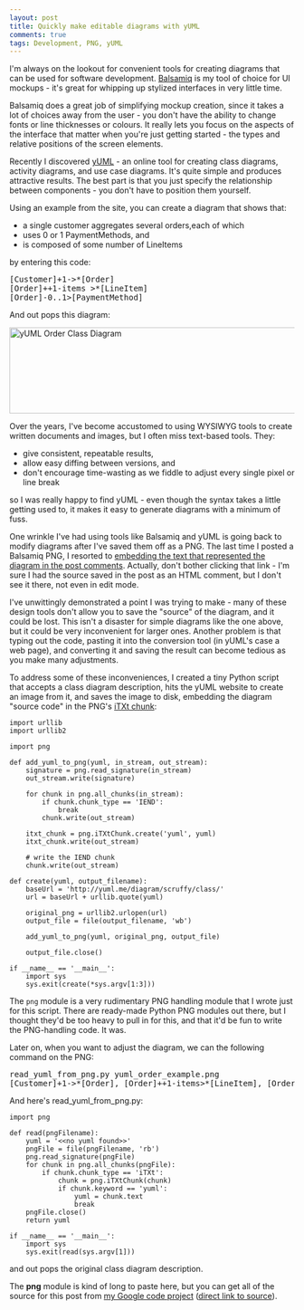 ```yaml
---
layout: post
title: Quickly make editable diagrams with yUML
comments: true
tags: Development, PNG, yUML
---
```

I'm always on the lookout for convenient tools for creating diagrams that can be used for software development. <a href="http://www.balsamiq.com/">Balsamiq</a> is my tool of choice for UI mockups - it's great for whipping up stylized interfaces in very little time.

Balsamiq does a great job of simplifying mockup creation, since it takes a lot of choices away from the user - you don't have the ability to change fonts or line thicknesses or colours. It really lets you focus on the aspects of the interface that matter when you're just getting started - the types and relative positions of the screen elements.

Recently I discovered <a href="http://yuml.me/">yUML</a> - an online tool for creating class diagrams, activity diagrams, and use case diagrams. It's quite simple and produces attractive results. The best part is that you just specify the relationship between components - you don't have to position them yourself.

Using an example from the site, you can create a diagram that shows that:
<ul>
	<li>a single customer aggregates several orders,each of which</li>
	<li>uses 0 or 1 PaymentMethods, and</li>
	<li>is composed of some number of LineItems</li>
</ul>
by entering this code:

<pre>
[Customer]+1-&gt;*[Order]
[Order]++1-items &gt;*[LineItem]
[Order]-0..1&gt;[PaymentMethod]
</pre>

And out pops this diagram:

<div class="images">
  <img class="aligncenter size-full wp-image-414" title="yUML Order Example" src="{static}/images/yuml_order_example.png" alt="yUML Order Class Diagram" width="605" height="152" />
</div>

Over the years, I've become accustomed to using WYSIWYG tools to create written documents and images, but I often miss text-based tools. They:
<ul>
	<li>give consistent, repeatable results,</li>
	<li>allow easy diffing between versions, and</li>
	<li>don't encourage time-wasting as we fiddle to adjust every single pixel or line break</li>
</ul>
so I was really happy to find yUML - even though the syntax takes a little getting used to, it makes it easy to generate diagrams with a minimum of fuss.

One wrinkle I've had using tools like Balsamiq and yUML is going back to modify diagrams after I've saved them off as a PNG. The last time I posted a Balsamiq PNG, I resorted to <a href="{filename}2010-02-07-using-subversion-to-evangelize-powershell.md#getting_started">embedding the text that represented the diagram in the post comments</a>. Actually, don't bother clicking that link - I'm sure I had the source saved in the post as an HTML comment, but I don't see it there, not even in edit mode.

I've unwittingly demonstrated a point I was trying to make - many of these design tools don't allow you to save the "source" of the diagram, and it could be lost. This isn't a disaster for simple diagrams like the one above, but it could be very inconvenient for larger ones. Another problem is that typing out the code, pasting it into the conversion tool (in yUML's case a web page), and converting it and saving the result can become tedious as you make many adjustments.

To address some of these inconveniences, I created a tiny Python script that accepts a class diagram description, hits the yUML website to create an image from it, and saves the image to disk, embedding the diagram "source code" in the PNG's <a href="http://www.w3.org/TR/PNG/#11iTXt">iTXt chunk</a>:

<pre><code class="python">import urllib
import urllib2

import png

def add_yuml_to_png(yuml, in_stream, out_stream):
    signature = png.read_signature(in_stream)
    out_stream.write(signature)

    for chunk in png.all_chunks(in_stream):
        if chunk.chunk_type == 'IEND':
            break
        chunk.write(out_stream)

    itxt_chunk = png.iTXtChunk.create('yuml', yuml)
    itxt_chunk.write(out_stream)

    # write the IEND chunk
    chunk.write(out_stream)

def create(yuml, output_filename):
    baseUrl = 'http://yuml.me/diagram/scruffy/class/'
    url = baseUrl + urllib.quote(yuml)

    original_png = urllib2.urlopen(url)
    output_file = file(output_filename, 'wb')

    add_yuml_to_png(yuml, original_png, output_file)

    output_file.close()

if __name__ == '__main__':
    import sys
    sys.exit(create(*sys.argv[1:3]))
</code></pre>

The <code>png</code> module is a very rudimentary PNG handling module that I wrote just for this script. There are ready-made Python PNG modules out there, but I thought they'd be too heavy to pull in for this, and that it'd be fun to write the PNG-handling code. It was.

Later on, when you want to adjust the diagram, we can the following command on the PNG:

<pre>
read_yuml_from_png.py yuml_order_example.png
[Customer]+1-&gt;*[Order], [Order]++1-items&gt;*[LineItem], [Order]-0..1&gt;[PaymentMethod]
</pre>

And here's read_yuml_from_png.py:

<pre><code class="python">import png

def read(pngFilename):
    yuml = '&lt;&lt;no yuml found&gt;&gt;'
    pngFile = file(pngFilename, 'rb')
    png.read_signature(pngFile)
    for chunk in png.all_chunks(pngFile):
        if chunk.chunk_type == 'iTXt':
            chunk = png.iTXtChunk(chunk)
            if chunk.keyword == 'yuml':
                yuml = chunk.text
                break
    pngFile.close()
    return yuml

if __name__ == '__main__':
    import sys
    sys.exit(read(sys.argv[1]))
</code></pre>

and out pops the original class diagram description.

The <strong>png</strong> module is kind of long to paste here, but you can get all of the source for this post from <a href="http://code.google.com/p/blairconrad/source/browse/#svn/trunk/BlogExamples/2010-05-yuml-embed-text%3Fstate%3Dclosed">my Google code project</a> (<a href="https://blairconrad.googlecode.com/svn/trunk/BlogExamples/2010-05-yuml-embed-text">direct link to source</a>).
